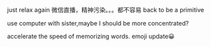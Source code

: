 just relax again
微信直播，精神污染。。。都不容易
back to be a primitive

use computer with sister,maybe I should be more concentrated?

accelerate the speed of memorizing words.
emoji update😀
